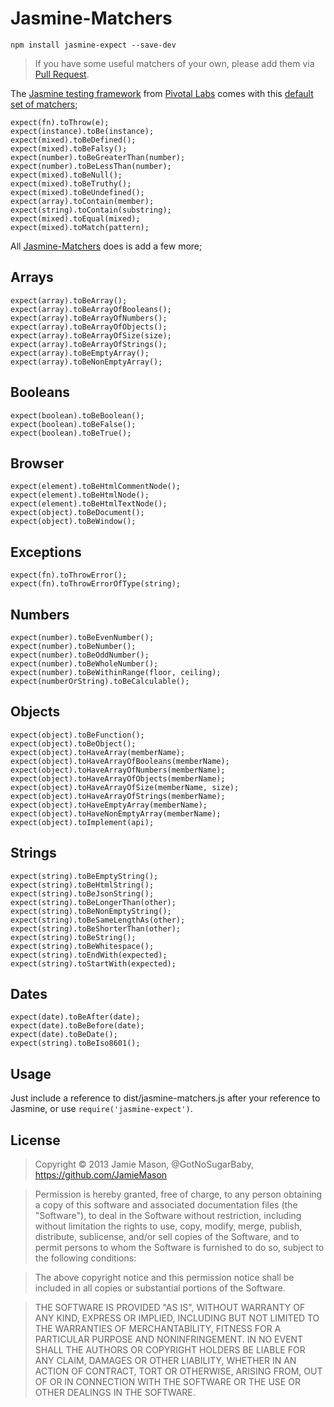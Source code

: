 # Jasmine-Matchers

    npm install jasmine-expect --save-dev

> If you have some useful matchers of your own, please add them via [Pull Request](https://github.com/JamieMason/Jasmine-Matchers/pull/new/master).

The [Jasmine testing framework](http://pivotal.github.com/jasmine/) from [Pivotal Labs](http://pivotallabs.com/) comes with this [default set of matchers](https://github.com/pivotal/jasmine/wiki/Matchers);

    expect(fn).toThrow(e);
    expect(instance).toBe(instance);
    expect(mixed).toBeDefined();
    expect(mixed).toBeFalsy();
    expect(number).toBeGreaterThan(number);
    expect(number).toBeLessThan(number);
    expect(mixed).toBeNull();
    expect(mixed).toBeTruthy();
    expect(mixed).toBeUndefined();
    expect(array).toContain(member);
    expect(string).toContain(substring);
    expect(mixed).toEqual(mixed);
    expect(mixed).toMatch(pattern);

All [Jasmine-Matchers](https://github.com/JamieMason/Jasmine-Matchers) does is add a few more;

## Arrays

    expect(array).toBeArray();
    expect(array).toBeArrayOfBooleans();
    expect(array).toBeArrayOfNumbers();
    expect(array).toBeArrayOfObjects();
    expect(array).toBeArrayOfSize(size);
    expect(array).toBeArrayOfStrings();
    expect(array).toBeEmptyArray();
    expect(array).toBeNonEmptyArray();

## Booleans

    expect(boolean).toBeBoolean();
    expect(boolean).toBeFalse();
    expect(boolean).toBeTrue();

## Browser

    expect(element).toBeHtmlCommentNode();
    expect(element).toBeHtmlNode();
    expect(element).toBeHtmlTextNode();
    expect(object).toBeDocument();
    expect(object).toBeWindow();

## Exceptions

    expect(fn).toThrowError();
    expect(fn).toThrowErrorOfType(string);

## Numbers

    expect(number).toBeEvenNumber();
    expect(number).toBeNumber();
    expect(number).toBeOddNumber();
    expect(number).toBeWholeNumber();
    expect(number).toBeWithinRange(floor, ceiling);
    expect(numberOrString).toBeCalculable();

## Objects

    expect(object).toBeFunction();
    expect(object).toBeObject();
    expect(object).toHaveArray(memberName);
    expect(object).toHaveArrayOfBooleans(memberName);
    expect(object).toHaveArrayOfNumbers(memberName);
    expect(object).toHaveArrayOfObjects(memberName);
    expect(object).toHaveArrayOfSize(memberName, size);
    expect(object).toHaveArrayOfStrings(memberName);
    expect(object).toHaveEmptyArray(memberName);
    expect(object).toHaveNonEmptyArray(memberName);
    expect(object).toImplement(api);

## Strings

    expect(string).toBeEmptyString();
    expect(string).toBeHtmlString();
    expect(string).toBeJsonString();
    expect(string).toBeLongerThan(other);
    expect(string).toBeNonEmptyString();
    expect(string).toBeSameLengthAs(other);
    expect(string).toBeShorterThan(other);
    expect(string).toBeString();
    expect(string).toBeWhitespace();
    expect(string).toEndWith(expected);
    expect(string).toStartWith(expected);

## Dates

    expect(date).toBeAfter(date);
    expect(date).toBeBefore(date);
    expect(date).toBeDate();
    expect(string).toBeIso8601();

## Usage

Just include a reference to dist/jasmine-matchers.js after your reference to Jasmine, or use `require('jasmine-expect')`.

## License

> Copyright © 2013 Jamie Mason, @GotNoSugarBaby,
> https://github.com/JamieMason

> Permission is hereby granted, free of charge, to any person
> obtaining a copy of this software and associated documentation files
> (the "Software"), to deal in the Software without restriction,
> including without limitation the rights to use, copy, modify, merge,
> publish, distribute, sublicense, and/or sell copies of the Software,
> and to permit persons to whom the Software is furnished to do so,
> subject to the following conditions:

> The above copyright notice and this permission notice shall be
> included in all copies or substantial portions of the Software.

> THE SOFTWARE IS PROVIDED "AS IS", WITHOUT WARRANTY OF ANY KIND,
> EXPRESS OR IMPLIED, INCLUDING BUT NOT LIMITED TO THE WARRANTIES OF
> MERCHANTABILITY, FITNESS FOR A PARTICULAR PURPOSE AND
> NONINFRINGEMENT. IN NO EVENT SHALL THE AUTHORS OR COPYRIGHT HOLDERS
> BE LIABLE FOR ANY CLAIM, DAMAGES OR OTHER LIABILITY, WHETHER IN AN
> ACTION OF CONTRACT, TORT OR OTHERWISE, ARISING FROM, OUT OF OR IN
> CONNECTION WITH THE SOFTWARE OR THE USE OR OTHER DEALINGS IN THE
> SOFTWARE.
